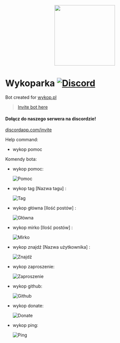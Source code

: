 <p align="center">
  <img src="https://cdn.rawgit.com/animek66/Wykoparka/master/wykoparka-icon.svg" height="192">
</p>
  
# Wykoparka [![Discord](https://discordapp.com/api/guilds/367325058353594378/embed.png)](https://discord.gg/Wn3zEyh)

Bot created for [wykop.pl](https://wykop.pl)
> [Invite bot here](https://discordapp.com/oauth2/authorize?client_id=459391891687997451&permissions=2080&scope=bot)

#### Dołącz do naszego serwera na discordzie!

[discordapp.com/invite](https://discord.gg/7q5VcC6)

Help command:
- wykop pomoc


Komendy bota:

- wykop pomoc:

    ![Pomoc](https://i.imgur.com/6UWfoqX.png)
- wykop tag [Nazwa tagu] :

    ![Tag](https://i.imgur.com/UIq4d1J.png)
- wykop główna [Ilość postów] :

    ![Główna](https://i.imgur.com/peqz2tS.png)
- wykop mirko [Ilość postów] :
 
    ![Mirko](https://i.imgur.com/FNpVrDY.png)
- wykop znajdź [Nazwa użytkownika] :

    ![Znajdź](https://i.imgur.com/cEh9s6C.png)
- wykop zaproszenie:

    ![Zaproszenie](https://i.imgur.com/mb7hQml.png)

- wykop github:

    ![Github](https://i.imgur.com/q8cFq5x.png)
- wykop donate:

    ![Donate](https://i.imgur.com/aZWblE4.png)
- wykop ping:

    ![Ping](https://i.imgur.com/Vos4ALH.png)
